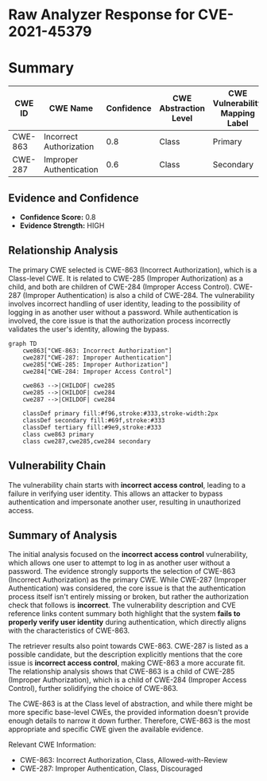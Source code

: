 # Raw Analyzer Response for CVE-2021-45379

# Summary
| CWE ID | CWE Name | Confidence | CWE Abstraction Level | CWE Vulnerability Mapping Label | CWE-Vulnerability Mapping Notes |
|---|---|---|---|---|---|
| CWE-863 | Incorrect Authorization | 0.8 | Class | Primary | Allowed-with-Review |
| CWE-287 | Improper Authentication | 0.6 | Class | Secondary | Discouraged |

## Evidence and Confidence

*   **Confidence Score:** 0.8
*   **Evidence Strength:** HIGH

## Relationship Analysis
The primary CWE selected is CWE-863 (Incorrect Authorization), which is a Class-level CWE. It is related to CWE-285 (Improper Authorization) as a child, and both are children of CWE-284 (Improper Access Control). CWE-287 (Improper Authentication) is also a child of CWE-284. The vulnerability involves incorrect handling of user identity, leading to the possibility of logging in as another user without a password. While authentication is involved, the core issue is that the authorization process incorrectly validates the user's identity, allowing the bypass.

```mermaid
graph TD
    cwe863["CWE-863: Incorrect Authorization"]
    cwe287["CWE-287: Improper Authentication"]
    cwe285["CWE-285: Improper Authorization"]
    cwe284["CWE-284: Improper Access Control"]

    cwe863 -->|CHILDOF| cwe285
    cwe285 -->|CHILDOF| cwe284
    cwe287 -->|CHILDOF| cwe284
    
    classDef primary fill:#f96,stroke:#333,stroke-width:2px
    classDef secondary fill:#69f,stroke:#333
    classDef tertiary fill:#9e9,stroke:#333
    class cwe863 primary
    class cwe287,cwe285,cwe284 secondary
```

## Vulnerability Chain
The vulnerability chain starts with **incorrect access control**, leading to a failure in verifying user identity. This allows an attacker to bypass authentication and impersonate another user, resulting in unauthorized access.

## Summary of Analysis
The initial analysis focused on the **incorrect access control** vulnerability, which allows one user to attempt to log in as another user without a password. The evidence strongly supports the selection of CWE-863 (Incorrect Authorization) as the primary CWE. While CWE-287 (Improper Authentication) was considered, the core issue is that the authentication process itself isn't entirely missing or broken, but rather the authorization check that follows is **incorrect**. The vulnerability description and CVE reference links content summary both highlight that the system **fails to properly verify user identity** during authentication, which directly aligns with the characteristics of CWE-863.

The retriever results also point towards CWE-863. CWE-287 is listed as a possible candidate, but the description explicitly mentions that the core issue is **incorrect access control**, making CWE-863 a more accurate fit. The relationship analysis shows that CWE-863 is a child of CWE-285 (Improper Authorization), which is a child of CWE-284 (Improper Access Control), further solidifying the choice of CWE-863.

The CWE-863 is at the Class level of abstraction, and while there might be more specific base-level CWEs, the provided information doesn't provide enough details to narrow it down further. Therefore, CWE-863 is the most appropriate and specific CWE given the available evidence.

Relevant CWE Information:
- CWE-863: Incorrect Authorization, Class, Allowed-with-Review
- CWE-287: Improper Authentication, Class, Discouraged
